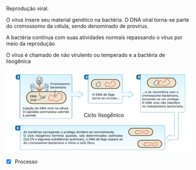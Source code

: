 Reprodução viral.

O virus insere seu material genético na bactéria. O DNA viral torna-se parte do cromossomo da célula, sendo denominado de provírus. 

A bactéria continua com suas atividades normais repassando o vírus por meio da reprodução

O vírus é chamado de não virulento ou temperado e a bactéria de lisogênica

![](Imagens/paste-496304945889281.jpg)


- [x] Processo 
